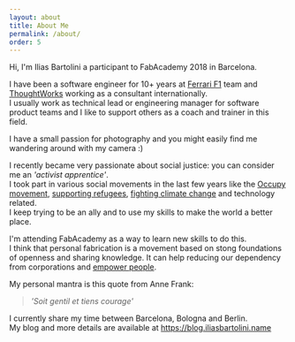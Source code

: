 ```yaml
---
layout: about
title: About Me
permalink: /about/
order: 5
---
```


Hi, I'm Ilias Bartolini a participant to FabAcademy 2018 in Barcelona.

I have been a software engineer for 10+ years at [Ferrari F1](http://formula1.ferrari.com/en/) team and [ThoughtWorks](https://www.thoughtworks.com/) working as a consultant internationally.  
I usually work as technical lead or engineering manager for software product teams and I like to support others as a coach and trainer in this field.

I have a small passion for photography and you might easily find me wandering around with my camera :)

I recently became very passionate about social justice: you can consider me an _'activist apprentice'_.  
I took part in various social movements in the last few years like the [Occupy movement](https://www.flickr.com/photos/iliasbartolini/sets/72157627775396809), [supporting refugees](https://www.flickr.com/photos/iliasbartolini/sets/72157659099618579), [fighting climate change](https://www.flickr.com/photos/iliasbartolini/albums/72157668379127415) and technology related.  
I keep trying to be an ally and to use my skills to make the world a better place.

I'm attending FabAcademy as a way to learn new skills to do this.  
I think that personal fabrication is a movement based on stong foundations of openness and sharing knowledge. It can help reducing our dependency from corporations and [empower people]({{site.baseurl}}/2018/03/25/tools-for-conviviality-and-the-digital-fabrication-movement.html).

My personal mantra is this quote from Anne Frank:
> _'Soit gentil et tiens courage'_

I currently share my time between Barcelona, Bologna and Berlin.  
My blog and more details are available at <https://blog.iliasbartolini.name>
